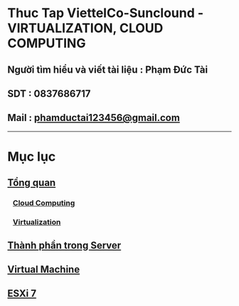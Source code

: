 # Thuc Tap ViettelCo-Sunclound - VIRTUALIZATION, CLOUD COMPUTING

## Người tìm hiểu và viết tài liệu : Phạm Đức Tài
## SDT : 0837686717
## Mail : phamductai123456@gmail.com

***

# Mục lục
## [Tổng quan]()
### &ensp; [Cloud Computing](https://github.com/ductai124/Thuc-Tap-ViettelCo-Sunclound-/blob/89d8fb3f7a050bda452d71dca7abb45a8ccb397a/Virtualization/1.Overview/Cloud%20computing/README.md)
### &ensp; [Virtualization](https://github.com/ductai124/Thuc-Tap-ViettelCo-Sunclound-/blob/fc9f3513d31c2b34c0028beee7b2fea91cb13834/Virtualization/1.Overview/What%20is%20Virtualization/README.md)
## [Thành phần trong Server]()
## [Virtual Machine]()
## [ESXi 7]()
